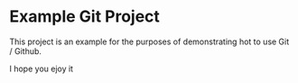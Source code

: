 # Example Git Project

This project is an example for the purposes of demonstrating hot to use Git / Github.

I hope you ejoy it